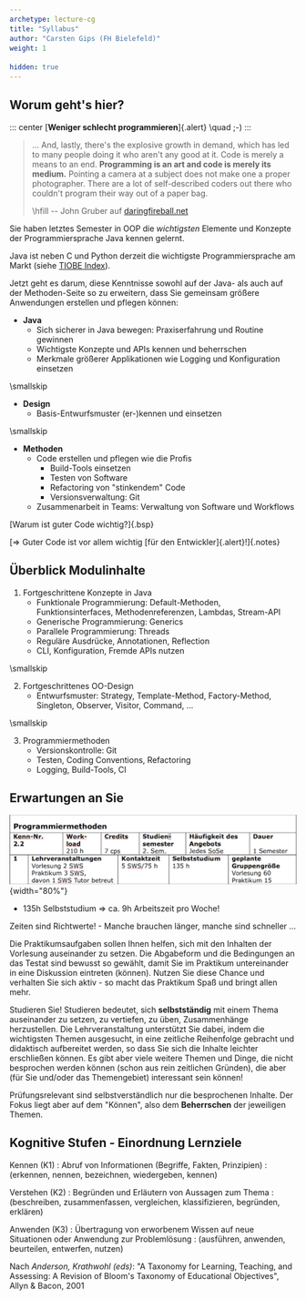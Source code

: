 ```yaml
---
archetype: lecture-cg
title: "Syllabus"
author: "Carsten Gips (FH Bielefeld)"
weight: 1

hidden: true
---
```



## Worum geht's hier?

::: center
[**Weniger schlecht programmieren**]{.alert} \quad ;-)
:::


> ... And, lastly, there's the explosive growth in demand, which has led to many
> people doing it who aren't any good at it. Code is merely a means to an end.
> **Programming is an art and code is merely its medium.**
> Pointing a camera at a subject does not make one a proper photographer. There are
> a lot of self-described coders out there who couldn't program their way out of a
> paper bag.
>
> \hfill -- John Gruber auf [daringfireball.net](https://daringfireball.net/2020/04/cobol_programming_coding)


Sie haben letztes Semester in OOP die *wichtigsten* Elemente und Konzepte der
Programmiersprache Java kennen gelernt.

Java ist neben C und Python derzeit die wichtigste Programmiersprache am Markt
(siehe [TIOBE Index](https://www.tiobe.com/tiobe-index/)).

Jetzt geht es darum, diese Kenntnisse sowohl auf der Java- als auch auf der
Methoden-Seite so zu erweitern, dass Sie gemeinsam größere Anwendungen erstellen
und pflegen können:

*   **Java**
    *   Sich sicherer in Java bewegen: Praxiserfahrung und Routine gewinnen
    *   Wichtigste Konzepte und APIs kennen und beherrschen
    *   Merkmale größerer Applikationen wie Logging und Konfiguration einsetzen

\smallskip

*   **Design**
    *   Basis-Entwurfsmuster (er-)kennen und einsetzen

\smallskip

*   **Methoden**
    *   Code erstellen und pflegen wie die Profis
        *   Build-Tools einsetzen
        *   Testen von Software
        *   Refactoring von "stinkendem" Code
        *   Versionsverwaltung: Git
    *   Zusammenarbeit in Teams: Verwaltung von Software und Workflows

[Warum ist guter Code wichtig?]{.bsp}

[=> Guter Code ist vor allem wichtig [für den Entwickler]{.alert}!]{.notes}


## Überblick Modulinhalte

1.  Fortgeschrittene Konzepte in Java
    *   Funktionale Programmierung: Default-Methoden, Funktionsinterfaces, Methodenreferenzen, Lambdas, Stream-API
    *   Generische Programmierung: Generics
    *   Parallele Programmierung: Threads
    *   Reguläre Ausdrücke, Annotationen, Reflection
    *   CLI, Konfiguration, Fremde APIs nutzen

\smallskip

2.  Fortgeschrittenes OO-Design
    *   Entwurfsmuster: Strategy, Template-Method, Factory-Method, Singleton, Observer, Visitor, Command, ...

\smallskip

3.  Programmiermethoden
    *   Versionskontrolle: Git
    *   Testen, Coding Conventions, Refactoring
    *   Logging, Build-Tools, CI


## Erwartungen an Sie

![](images/modulbeschreibung.png){width="80%"}

*  135h Selbststudium => ca. 9h Arbeitszeit pro Woche!

Zeiten sind Richtwerte! - Manche brauchen länger, manche sind schneller ...


Die Praktikumsaufgaben sollen Ihnen helfen, sich mit den Inhalten der
Vorlesung auseinander zu setzen. Die Abgabeform und die Bedingungen an das
Testat sind bewusst so gewählt, damit Sie im Praktikum untereinander in eine
Diskussion eintreten (können). Nutzen Sie diese Chance und verhalten Sie sich
aktiv - so macht das Praktikum Spaß und bringt allen mehr.

Studieren Sie! Studieren bedeutet, sich **selbstständig** mit einem Thema
auseinander zu setzen, zu vertiefen, zu üben, Zusammenhänge herzustellen.
Die Lehrveranstaltung unterstützt Sie dabei, indem die wichtigsten Themen
ausgesucht, in eine zeitliche Reihenfolge gebracht und didaktisch aufbereitet
werden, so dass Sie sich die Inhalte leichter erschließen können. Es gibt
aber viele weitere Themen und Dinge, die nicht besprochen werden können (schon
aus rein zeitlichen Gründen), die aber (für Sie und/oder das Themengebiet)
interessant sein können!

Prüfungsrelevant sind selbstverständlich nur die besprochenen Inhalte. Der
Fokus liegt aber auf dem "Können", also dem **Beherrschen** der jeweiligen
Themen.


## Kognitive Stufen - Einordnung Lernziele

Kennen (K1)
:   Abruf von Informationen (Begriffe, Fakten, Prinzipien)
:   (erkennen, nennen, bezeichnen, wiedergeben, kennen)

Verstehen (K2)
:   Begründen und Erläutern von Aussagen zum Thema
:   (beschreiben, zusammenfassen, vergleichen, klassifizieren, begründen, erklären)

Anwenden (K3)
:   Übertragung von erworbenem Wissen auf neue Situationen oder Anwendung zur Problemlösung
:   (ausführen, anwenden, beurteilen, entwerfen, nutzen)

Nach *Anderson, Krathwohl (eds)*: "A Taxonomy for Learning, Teaching, and
Assessing: A Revision of Bloom's Taxonomy of Educational Objectives",
Allyn & Bacon, 2001
